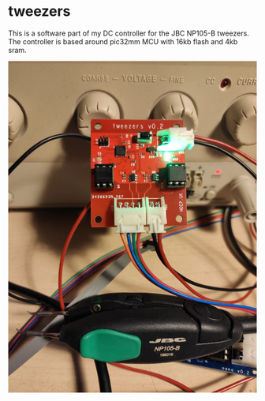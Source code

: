 # tweezers

This is a software part of my DC controller for the JBC NP105-B tweezers.
The controller is based around pic32mm MCU with 16kb flash and 4kb sram.

![alt text](https://raw.githubusercontent.com/machdep/tweezers/main/images/tweezers_v0.2.jpg)
